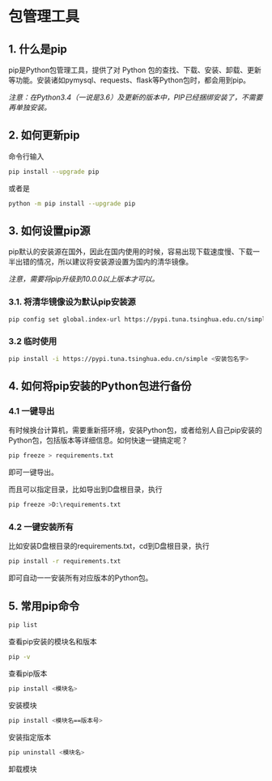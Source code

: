 # 包管理工具

## 1. 什么是pip
pip是Python包管理工具，提供了对 Python 包的查找、下载、安装、卸载、更新等功能。安装诸如pymysql、requests、flask等Python包时，都会用到pip。

*注意：在Python3.4（一说是3.6）及更新的版本中，PIP已经捆绑安装了，不需要再单独安装。*

## 2. 如何更新pip
命令行输入
```sh
pip install --upgrade pip
```
或者是
```sh
python -m pip install --upgrade pip
```

##  3. 如何设置pip源
pip默认的安装源在国外，因此在国内使用的时候，容易出现下载速度慢、下载一半出错的情况，所以建议将安装源设置为国内的清华镜像。

*注意，需要将pip升级到10.0.0以上版本才可以。*

### 3.1. 将清华镜像设为默认pip安装源

```sh
pip config set global.index-url https://pypi.tuna.tsinghua.edu.cn/simple
```

### 3.2 临时使用
```sh
pip install -i https://pypi.tuna.tsinghua.edu.cn/simple <安装包名字>
```

## 4. 如何将pip安装的Python包进行备份
### 4.1 一键导出

有时候换台计算机，需要重新搭环境，安装Python包，或者给别人自己pip安装的Python包，包括版本等详细信息。如何快速一键搞定呢？
```sh
pip freeze > requirements.txt
```
即可一键导出。

而且可以指定目录，比如导出到D盘根目录，执行
```sh
pip freeze >D:\requirements.txt
```
### 4.2 一键安装所有

比如安装D盘根目录的requirements.txt，cd到D盘根目录，执行
```sh
pip install -r requirements.txt
```
即可自动一一安装所有对应版本的Python包。

## 5. 常用pip命令
```sh
pip list
```							
查看pip安装的模块名和版本
```sh
pip -v
```							
查看pip版本
```sh
pip install <模块名>
```
安装模块
```sh
pip install <模块名==版本号>
```                       
安装指定版本

```sh
pip uninstall <模块名>
```                        
卸载模块